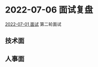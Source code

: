 # 2022-07-06 面试复盘

[2022-07-01 面试](https://github.com/Tyh2001/Interview-record/blob/master/2022-07-01.md) 第二轮面试

## 技术面

## 人事面
